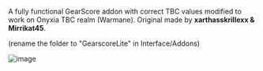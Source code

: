 A fully functional GearScore addon with correct TBC values modified to work on Onyxia TBC realm (Warmane).
Original made by **xarthasskrillexx & Mirrikat45**. 

(rename the folder to "GearscoreLite" in Interface/Addons)

![image](https://github.com/user-attachments/assets/78949660-3333-4f12-810b-f9d6c7805d24)
